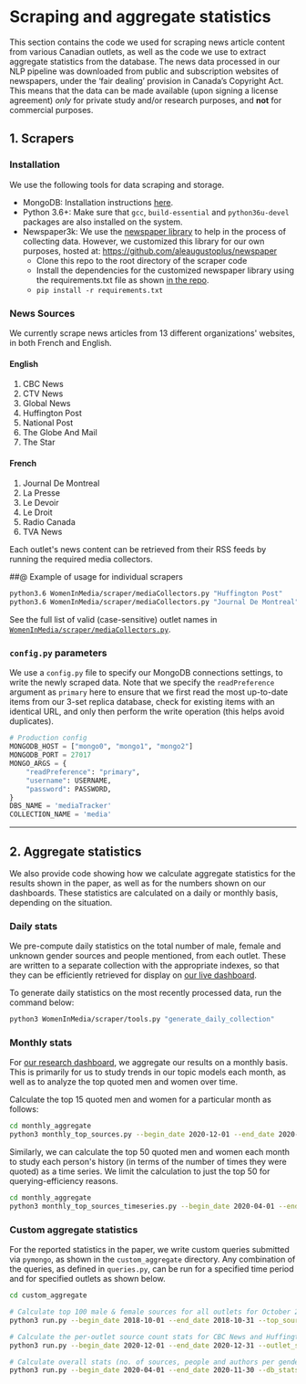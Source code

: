 # Scraping and aggregate statistics
This section contains the code we used for scraping news article content from various Canadian outlets, as well as the code we use to extract aggregate statistics from the database. The news data processed in our NLP pipeline was downloaded from public and subscription websites of newspapers, under the ‘fair dealing’ provision in Canada’s Copyright Act. This means that the data can be made available (upon signing a license agreement) *only* for private study and/or research purposes, and **not** for commercial purposes.

## 1. Scrapers

### Installation
We use the following tools for data scraping and storage.


* MongoDB: Installation instructions [here](https://docs.mongodb.com/manual/tutorial/install-mongodb-on-ubuntu/).
* Python 3.6+: Make sure that `gcc`, `build-essential` and `python36u-devel` packages are also installed on the system.
* Newspaper3k: We use the [newspaper library](https://github.com/codelucas/newspaper) to help in the process of collecting data. However, we customized this library for our own purposes, hosted at: https://github.com/aleaugustoplus/newspaper
  * Clone this repo to the root directory of the scraper code
  * Install the dependencies for the customized newspaper library using the requirements.txt file as shown [in the repo](https://github.com/aleaugustoplus/newspaper/blob/master/requirements.txt).
  * ```pip install -r requirements.txt```


### News Sources
We currently scrape news articles from 13 different organizations' websites, in both French and English.

#### English
1. CBC News
2. CTV News
3. Global News
4. Huffington Post
5. National Post
6. The Globe And Mail
7. The Star

#### French
1. Journal De Montreal
2. La Presse
3. Le Devoir
4. Le Droit
5. Radio Canada
6. TVA News

Each outlet's news content can be retrieved from their RSS feeds by running the required media collectors.

##@ Example of usage for individual scrapers

```sh
python3.6 WomenInMedia/scraper/mediaCollectors.py "Huffington Post"
python3.6 WomenInMedia/scraper/mediaCollectors.py "Journal De Montreal"
```

See the full list of valid (case-sensitive) outlet names in [`WomenInMedia/scraper/mediaCollectors.py`](https://github.com/maitetaboada/WomenInMedia/blob/master/scraper/mediaCollectors.py).


### `config.py` parameters
We use a `config.py` file to specify our MongoDB connections settings, to write the newly scraped data. Note that we specify the `readPreference` argument as `primary` here to ensure that we first read the most up-to-date items from our 3-set replica database, check for existing items with an identical URL, and only then perform the write operation (this helps avoid duplicates).

```python
# Production config
MONGODB_HOST = ["mongo0", "mongo1", "mongo2"]
MONGODB_PORT = 27017
MONGO_ARGS = {
    "readPreference": "primary",
    "username": USERNAME,
    "password": PASSWORD,
}
DBS_NAME = 'mediaTracker'
COLLECTION_NAME = 'media'
```

---

## 2. Aggregate statistics
We also provide code showing how we calculate aggregate statistics for the results shown in the paper, as well as for the numbers shown on our dashboards. These statistics are calculated on a daily or monthly basis, depending on the situation.

### Daily stats
We pre-compute daily statistics on the total number of male, female and unknown gender sources and people mentioned, from each outlet. These are written to a separate collection with the appropriate indexes, so that they can be efficiently retrieved for display on [our live dashboard](https://gendergaptracker.informedopinions.org/).

To generate daily statistics on the most recently processed data, run the command below:

```sh
python3 WomenInMedia/scraper/tools.py "generate_daily_collection"
```

### Monthly stats
For [our research dashboard](gendergaptracker.research.sfu.ca/), we aggregate our results on a monthly basis. This is primarily for us to study trends in our topic models each month, as well as to analyze the top quoted men and women over time.

Calculate the top 15 quoted men and women for a particular month as follows:

```sh
cd monthly_aggregate
python3 monthly_top_sources.py --begin_date 2020-12-01 --end_date 2020-12-31
```

Similarly, we can calculate the top 50 quoted men and women each month to study each person's history (in terms of the number of times they were quoted) as a time series. We limit the calculation to just the top 50 for querying-efficiency reasons.

```sh
cd monthly_aggregate
python3 monthly_top_sources_timeseries.py --begin_date 2020-04-01 --end_date 2020-04-30
```

### Custom aggregate statistics
For the reported statistics in the paper, we write custom queries submitted via `pymongo`, as shown in the `custom_aggregate` directory. Any combination of the queries, as defined in `queries.py`, can be run for a specified time period and for specified outlets as shown below.

```sh
cd custom_aggregate

# Calculate top 100 male & female sources for all outlets for October 2018
python3 run.py --begin_date 2018-10-01 --end_date 2018-10-31 --top_sources_female --top_sources_male --limit 100 --sort desc

# Calculate the per-outlet source count stats for CBC News and Huffington Post, for December 2020
python3 run.py --begin_date 2020-12-01 --end_date 2020-12-31 --outlet_stats --outlets "CBC News,Huffington Post"

# Calculate overall stats (no. of sources, people and authors per gender) for CTV News between April-November 2020
python3 run.py --begin_date 2020-04-01 --end_date 2020-11-30 --db_stats --outlets "CTV News"
```
